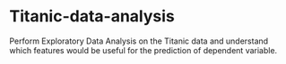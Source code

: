 # Titanic-data-analysis

Perform Exploratory Data Analysis on the Titanic data and understand which features would be useful for the prediction of dependent variable.












